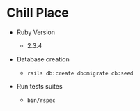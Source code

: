 # Chill Place

* Ruby Version
  * 2.3.4

* Database creation
  * `rails db:create db:migrate db:seed`
* Run tests suites
  * `bin/rspec`

